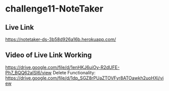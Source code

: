 # challenge11-NoteTaker

## Live Link
https://notetaker-ds-3b58d926a16b.herokuapp.com/

## Video of Live Link Working

https://drive.google.com/file/d/1enHKJ6uiOy-R2dUFE-Ph7_BQQ62aISI6/view
Delete Functionality: https://drive.google.com/file/d/1dp_SGZ8rPUaZTOVFyr8ATOawkh2uoHXi/view

